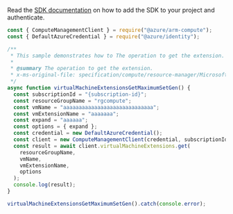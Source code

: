 Read the [SDK documentation](https://github.com/Azure/azure-sdk-for-js/blob/%40azure%2Farm-compute_18.0.0/sdk/compute/arm-compute/README.md) on how to add the SDK to your project and authenticate.

```javascript
const { ComputeManagementClient } = require("@azure/arm-compute");
const { DefaultAzureCredential } = require("@azure/identity");

/**
 * This sample demonstrates how to The operation to get the extension.
 *
 * @summary The operation to get the extension.
 * x-ms-original-file: specification/compute/resource-manager/Microsoft.Compute/stable/2022-03-01/ComputeRP/examples/virtualMachineExamples/VirtualMachineExtensions_Get_MaximumSet_Gen.json
 */
async function virtualMachineExtensionsGetMaximumSetGen() {
  const subscriptionId = "{subscription-id}";
  const resourceGroupName = "rgcompute";
  const vmName = "aaaaaaaaaaaaaaaaaaaaaaaaaaaaa";
  const vmExtensionName = "aaaaaaa";
  const expand = "aaaaaa";
  const options = { expand };
  const credential = new DefaultAzureCredential();
  const client = new ComputeManagementClient(credential, subscriptionId);
  const result = await client.virtualMachineExtensions.get(
    resourceGroupName,
    vmName,
    vmExtensionName,
    options
  );
  console.log(result);
}

virtualMachineExtensionsGetMaximumSetGen().catch(console.error);
```
